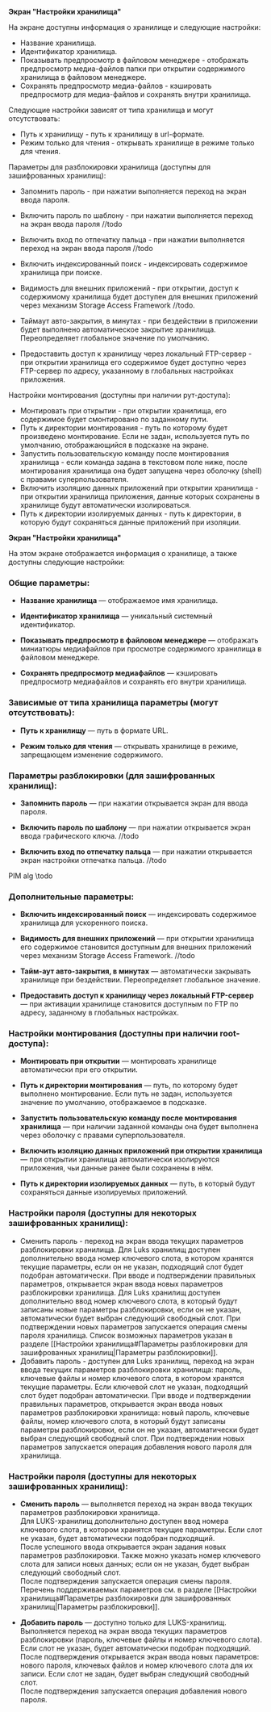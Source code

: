 **Экран "Настройки хранилища"**

На экране доступны информация о хранилище и следующие настройки:
* Название хранилища.
* Идентификатор хранилища.
* Показывать предпросмотр в файловом менеджере - отображать предпросмотр медиа-файлов папки при открытии содержимого хранилища в файловом менеджере.
* Сохранять предпросмотр медиа-файлов - кэшировать предпросмотр для медиа-файлов и сохранять внутри хранилища.

Следующие настройки зависят от типа хранилища и могут отсутствовать:
* Путь к хранилищу - путь к хранилищу в url-формате.
* Режим только для чтения - открывать хранилище в режиме только для чтения.

Параметры для разблокировки хранилища (доступны для зашифрованных хранилищ):
* Запомнить пароль - при нажатии выполняется переход на экран ввода пароля.
* Включить пароль по шаблону - при нажатии выполняется переход на экран ввода пароля //todo
* Включить вход по отпечатку пальца - при нажатии выполняется переход на экран ввода пароля //todo

* Включить индексированный поиск - индексировать содержимое хранилища при поиске.
* Видимость для внешних приложений - при открытии, доступ к содержимому хранилища будет доступен для внешних приложений через механизм Storage Access Framework //todo.
* Таймаут авто-закрытия, в минутах - при бездействии в приложении будет выполнено автоматическое закрытие хранилища. Переопределяет глобальное значение по умолчанию.
* Предоставить доступ к хранилищу через локальный FTP-сервер - при открытии хранилища его содержимое будет доступно через FTP-сервер по адресу, указанному в глобальных настройках приложения.

Настройки монтирования (доступны при наличии рут-доступа):
* Монтировать при открытии - при открытии хранилища, его содержимое будет смонтировано по заданному пути.
* Путь к директории монтирования - путь по которому будет произведено монтирование. Если не задан, используется путь по умолчанию, отображающийся в подсказке на экране.
* Запустить пользовательскую команду после монтирования хранилища - если команда задана в текстовом поле ниже, после монтирования хранилища она будет запущена через оболочку (shell) с правами суперпользователя.
* Включить изоляцию данных приложений при открытии хранилища - при открытии хранилища приложения, данные которых сохранены в хранилище будут автоматически изолироваться.
* Путь к директории изолируемых данных - путь к директории, в которую будут сохраняться данные приложений при изоляции.

**Экран "Настройки хранилища"**

На этом экране отображается информация о хранилище, а также доступны следующие настройки:

### Общие параметры:

-   **Название хранилища** — отображаемое имя хранилища.
    
-   **Идентификатор хранилища** — уникальный системный идентификатор.
    
-   **Показывать предпросмотр в файловом менеджере** — отображать миниатюры медиафайлов при просмотре содержимого хранилища в файловом менеджере.
    
-   **Сохранять предпросмотр медиафайлов** — кэшировать предпросмотр медиафайлов и сохранять его внутри хранилища.
    

### Зависимые от типа хранилища параметры (могут отсутствовать):

-   **Путь к хранилищу** — путь в формате URL.
    
-   **Режим только для чтения** — открывать хранилище в режиме, запрещающем изменение содержимого.
    

### Параметры разблокировки (для зашифрованных хранилищ):

-   **Запомнить пароль** — при нажатии открывается экран для ввода пароля.
    
-   **Включить пароль по шаблону** — при нажатии открывается экран ввода графического ключа. //todo
    
-   **Включить вход по отпечатку пальца** — при нажатии открывается экран настройки отпечатка пальца. //todo

PIM alg \\todo
    

### Дополнительные параметры:

-   **Включить индексированный поиск** — индексировать содержимое хранилища для ускоренного поиска.
    
-   **Видимость для внешних приложений** — при открытии хранилища его содержимое становится доступным для внешних приложений через механизм Storage Access Framework. //todo
    
-   **Тайм-аут авто-закрытия, в минутах** — автоматически закрывать хранилище при бездействии. Переопределяет глобальное значение.
    
-   **Предоставить доступ к хранилищу через локальный FTP-сервер** — при активации хранилище становится доступным по FTP по адресу, заданному в глобальных настройках.
    

### Настройки монтирования (доступны при наличии root-доступа):

-   **Монтировать при открытии** — монтировать хранилище автоматически при его открытии.
    
-   **Путь к директории монтирования** — путь, по которому будет выполнено монтирование. Если путь не задан, используется значение по умолчанию, отображаемое в подсказке.
    
-   **Запустить пользовательскую команду после монтирования хранилища** — при наличии заданной команды она будет выполнена через оболочку с правами суперпользователя.
    
-   **Включить изоляцию данных приложений при открытии хранилища** — при открытии хранилища автоматически изолируются приложения, чьи данные ранее были сохранены в нём.
    
-   **Путь к директории изолируемых данных** — путь, в который будут сохраняться данные изолируемых приложений.

### Настройки пароля (доступны для некоторых зашифрованных хранилищ):

* Сменить пароль - переход на экран ввода текущих параметров разблокировки хранилища. Для Luks хранилищ доступен дополнительно  ввода номер ключевого слота, в котором хранятся текущие параметры, если он не указан, подходящий слот будет подобран автоматически. При вводе и подтверждении правильных параметров, открывается экран ввода новых параметров разблокировки хранилища. Для Luks хранилищ доступен дополнительно ввод номер ключевого слота, в который будут записаны новые параметры разблокировки, если он не указан, автоматически будет выбран следующий свободный слот. При подтверждении новых параметров запускается операция смены пароля хранилища. Список возможных параметров указан в разделе [[Настройки хранилища#Параметры разблокировки для зашифрованных хранилищ|Параметры разблокировки]].
* Добавить пароль - доступен для Luks хранилищ, переход на экран ввода текущих параметров разблокировки хранилища: пароль, ключевые файлы и номер ключевого слота, в котором хранятся текущие параметры. Если ключевой слот не указан, подходящий слот будет подобран автоматически. При вводе и подтверждении правильных параметров, открывается экран ввода новых параметров разблокировки хранилища: новый пароль, ключевые файлы, номер ключевого слота, в который будут записаны параметры разблокировки, если он не указан, автоматически будет выбран следующий свободный слот. При подтверждении новых параметров запускается операция добавления нового пароля для хранилища.

### Настройки пароля (доступны для некоторых зашифрованных хранилищ):

-   **Сменить пароль** — выполняется переход на экран ввода текущих параметров разблокировки хранилища.  
    Для LUKS-хранилищ дополнительно доступен ввод номера ключевого слота, в котором хранятся текущие параметры. Если слот не указан, будет автоматически подобран подходящий.  
    После успешного ввода открывается экран задания новых параметров разблокировки. Также можно указать номер ключевого слота для записи новых данных; если он не указан, будет выбран следующий свободный слот.  
    После подтверждения запускается операция смены пароля.  
    Перечень поддерживаемых параметров см. в разделе [[Настройки хранилища#Параметры разблокировки для зашифрованных хранилищ|Параметры разблокировки]].
    
-   **Добавить пароль** — доступно только для LUKS-хранилищ.  
    Выполняется переход на экран ввода текущих параметров разблокировки (пароль, ключевые файлы и номер ключевого слота). Если слот не указан, будет автоматически подобран подходящий.  
    После подтверждения открывается экран ввода новых параметров: нового пароля, ключевых файлов и номер ключевого слота для их записи. Если слот не задан, будет выбран следующий свободный слот.  
    После подтверждения запускается операция добавления нового пароля.
